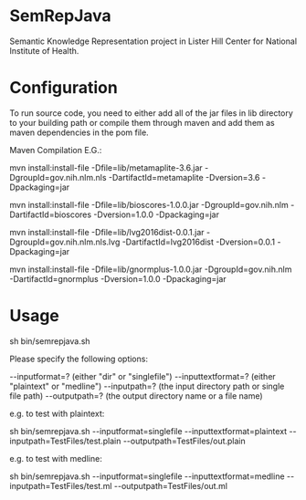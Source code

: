 # SemRepJava

Semantic Knowledge Representation project in Lister Hill Center for National Institute of Health.

# Configuration

To run source code, you need to either add all of the jar files in lib directory to your building path or compile them through maven and add them as maven dependencies in the pom file.

Maven Compilation E.G.:

mvn install:install-file -Dfile=lib/metamaplite-3.6.jar -DgroupId=gov.nih.nlm.nls -DartifactId=metamaplite -Dversion=3.6 -Dpackaging=jar

mvn install:install-file -Dfile=lib/bioscores-1.0.0.jar -DgroupId=gov.nih.nlm -DartifactId=bioscores -Dversion=1.0.0 -Dpackaging=jar

mvn install:install-file -Dfile=lib/lvg2016dist-0.0.1.jar -DgroupId=gov.nih.nlm.nls.lvg -DartifactId=lvg2016dist -Dversion=0.0.1 -Dpackaging=jar

mvn install:install-file -Dfile=lib/gnormplus-1.0.0.jar -DgroupId=gov.nih.nlm -DartifactId=gnormplus -Dversion=1.0.0 -Dpackaging=jar




# Usage
sh bin/semrepjava.sh <options>

Please specify the following options:

--inputformat=? (either "dir" or "singlefile")
--inputtextformat=? (either "plaintext" or "medline")
--inputpath=? (the input directory path or single file path)
--outputpath=? (the output directory name or a file name)

e.g. to test with plaintext:

sh bin/semrepjava.sh --inputformat=singlefile --inputtextformat=plaintext --inputpath=TestFiles/test.plain --outputpath=TestFiles/out.plain

e.g. to test with medline:

sh bin/semrepjava.sh --inputformat=singlefile --inputtextformat=medline --inputpath=TestFiles/test.ml --outputpath=TestFiles/out.ml
